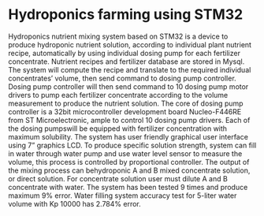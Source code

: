 # Hydroponics farming using STM32

Hydroponics nutrient mixing system based on STM32 is a device to produce hydroponic nutrient solution, according to individual plant nutrient recipe, automatically by using individual dosing pump for each fertilizer concentrate. Nutrient recipes and fertilizer database are stored in Mysql. The system will compute the recipe and translate to the required individual concentrates’ volume, then send command to dosing pump controller. Dosing pump controller will then send command to 10 dosing pump motor drivers to pump each fertilizer concentrate according to the volume measurement to produce the nutrient solution. The core of dosing pump controller is a 32bit microcontroller development board Nucleo-F446RE from ST Microelectronic, ample to control 10 dosing pump drivers. Each of the dosing pumpswill be equipped with fertilizer concentration with maximum solubility. The system has user friendly graphical user interface using 7” graphics LCD. To produce specific solution strength, system can fill in water through water pump and use water level sensor to measure the volume, this process is controlled by proportional controller. The output of the mixing process can behydroponic A and B mixed concentrate solution, or direct solution. For concentrate solution user must dilute A and B concentrate with water. The system has been tested 9 times and produce maximum 9% error. Water filling system accuracy test for 5-liter water volume with Kp 10000 has 2.784% error.
